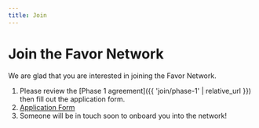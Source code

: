 ```yaml
---
title: Join
---
```


# Join the Favor Network

We are glad that you are interested in joining the Favor Network.


1. Please review the [Phase 1 agreement]({{ 'join/phase-1' | relative_url }})
then fill out the application form.
2. <a href="{{ site.join.url }}" target="_blank" class="button">Application Form</a>
3. Someone will be in touch soon to onboard you into the network!